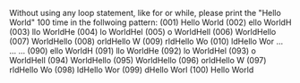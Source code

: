 Without using any loop statement, like for or while, please print the "Hello World" 100 time in the follwoing pattern:
(001) Hello World
(002) ello WorldH
(003) llo WorldHe
(004) lo WorldHel
(005) o WorldHell
(006)  WorldHello
(007) WorldHello 
(008) orldHello W
(009) rldHello Wo
(010) ldHello Wor
...
...
...
(090) ello WorldH
(091) llo WorldHe
(092) lo WorldHel
(093) o WorldHell
(094)  WorldHello
(095) WorldHello 
(096) orldHello W
(097) rldHello Wo
(098) ldHello Wor
(099) dHello Worl
(100) Hello World
